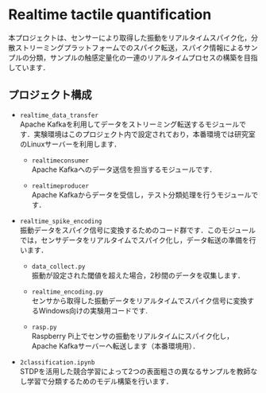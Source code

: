 # Realtime tactile quantification
本プロジェクトは、センサーにより取得した振動をリアルタイムスパイク化，分散ストリーミングプラットフォームでのスパイク転送，スパイク情報によるサンプルの分類，サンプルの触感定量化の一連のリアルタイムプロセスの構築を目指しています．
## プロジェクト構成

* `realtime_data_transfer`  
Apache Kafkaを利用してデータをストリーミング転送するモジュールです．実験環境はこのプロジェクト内で設定されており，本番環境では研究室のLinuxサーバーを利用します．

  * `realtimeconsumer`  
    Apache Kafkaへのデータ送信を担当するモジュールです．

  * `realtimeproducer`  
    Apache Kafkaからデータを受信し，テスト分類処理を行うモジュールです．

* `realtime_spike_encoding`  
振動データをスパイク信号に変換するためのコード群です．このモジュールでは，センサデータをリアルタイムでスパイク化し，データ転送の準備を行います．

  * `data_collect.py`  
    振動が設定された閾値を超えた場合，2秒間のデータを収集します．
 
  * `realtime_encoding.py`  
    センサから取得した振動データをリアルタイムでスパイク信号に変換するWindows向けの実験用コードです.

  * `rasp.py`  
    Raspberry Pi上でセンサの振動をリアルタイムにスパイク化し，Apache Kafkaサーバーへ転送します（本番環境用）．

* `2classification.ipynb`  
STDPを活用した競合学習によって2つの表面粗さの異なるサンプルを教師なし学習で分類するためのモデル構築を行います．
